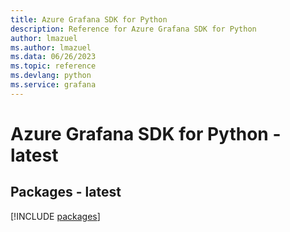 ```yaml
---
title: Azure Grafana SDK for Python
description: Reference for Azure Grafana SDK for Python
author: lmazuel
ms.author: lmazuel
ms.data: 06/26/2023
ms.topic: reference
ms.devlang: python
ms.service: grafana
---
```

# Azure Grafana SDK for Python - latest
## Packages - latest
[!INCLUDE [packages](grafana-index.md)]
